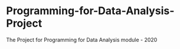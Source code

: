 # Programming-for-Data-Analysis-Project
The Project for Programming for Data Analysis module - 2020

